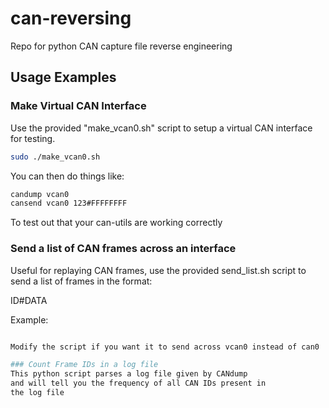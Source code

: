 # can-reversing
Repo for python CAN capture file reverse engineering

## Usage Examples

### Make Virtual CAN Interface
Use the provided "make_vcan0.sh" script to setup a virtual CAN
interface for testing. 

```bash
sudo ./make_vcan0.sh
```
You can then do things like:

```bash
candump vcan0
cansend vcan0 123#FFFFFFFF
```

To test out that your can-utils are working correctly

### Send a list of CAN frames across an interface
Useful for replaying CAN frames, use the provided send_list.sh
script to send a list of frames in the format:

ID#DATA

Example: 
``` ./send_list.sh replays/headlight_indicator_toggle.txt

Modify the script if you want it to send across vcan0 instead of can0

### Count Frame IDs in a log file
This python script parses a log file given by CANdump
and will tell you the frequency of all CAN IDs present in
the log file
